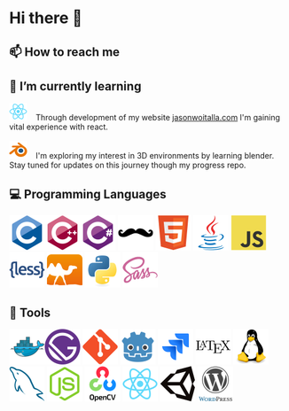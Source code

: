 # Hi there 👋

## 📫 How to reach me


## 🌱 I’m currently learning
<img src="./images/react.svg" width=32>&nbsp; &nbsp;
Through development of my website [jasonwoitalla.com](jasonwoitalla.com) I'm gaining vital experience with react.
<br><br>
<img src="./images/blender.svg" width=32>&nbsp; &nbsp;
I'm exploring my interest in 3D environments by learning blender. Stay tuned for updates on this journey though my progress repo.

## 💻 Programming Languages
<img src="./images/c.svg" width=64><img src="./images/cpp.svg" width=64><img src="./images/c-sharp.svg" width=64>
<img src="./images/handlebars.svg" width=64>
<img src="./images/html.svg" width=64>
<img src="./images/java.svg" width=64>
<img src="./images/javascript.svg" width=64>
<img src="./images/less.svg" width=64>
<img src="./images/ocaml.svg" width=64>
<img src="./images/python.svg" width=64>
<img src="./images/sass.svg" width=64>
<br>

## 🔨 Tools
<img src="./images/docker.svg" width=64><img src="./images/gatsby.svg" width=64>
<img src="./images/git.svg" width=64>
<img src="./images/godot.svg" width=64>
<img src="./images/jira.svg" width=64>
<img src="./images/latex.svg" width=64>
<img src="./images/linux.svg" width=64>
<img src="./images/mysql.svg" width=64>
<img src="./images/nodejs.svg" width=64>
<img src="./images/opencv.svg" width=64>
<img src="./images/react.svg" width=64>
<img src="./images/unity.svg" width=64>
<img src="./images/wordpress.svg" width=64>

<!--
**jasonwoitalla/jasonwoitalla** is a ✨ _special_ ✨ repository because its `README.md` (this file) appears on your GitHub profile.

Here are some ideas to get you started:

- 🔭 I’m currently working on ...
- 🌱 I’m currently learning ...
- 👯 I’m looking to collaborate on ...
- 🤔 I’m looking for help with ...
- 💬 Ask me about ...
- 📫 How to reach me: ...
- 😄 Pronouns: ...
- ⚡ Fun fact: ...
-->
